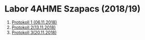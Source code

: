 # Labor 4AHME Szapacs (2018/19)

1. [Protokoll 1 (06.11.2018)](protokoll_g2_szasim15_06.11.2018.md)
1. [Protokoll 2(13.11.2018)](protokoll_g2_szasim15_13.11.2018.md)
1. [Protokoll 3(20.11.2018)](protokoll_g2_szasim15_20.11.2018.md)
  
